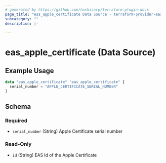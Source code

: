 ```yaml
---
# generated by https://github.com/hashicorp/terraform-plugin-docs
page_title: "eas_apple_certificate Data Source - terraform-provider-eas"
subcategory: ""
description: |-
  
---
```


# eas_apple_certificate (Data Source)



## Example Usage

```terraform
data "eas_apple_certificate" "eas_apple_certificate" {
  serial_number = "APPLE_CERTIFICATE_SERIAL_NUMBER"
}
```

<!-- schema generated by tfplugindocs -->
## Schema

### Required

- `serial_number` (String) Apple Certificate serial number

### Read-Only

- `id` (String) EAS Id of the Apple Certificate
